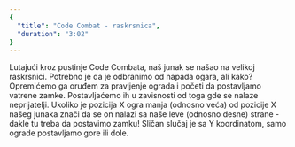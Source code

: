 ```yaml
---
{
  "title": "Code Combat - raskrsnica",
  "duration": "3:02"
}
---
```


Lutajući kroz pustinje Code Combata, naš junak se našao na velikoj raskrsnici. Potrebno je da je odbranimo od napada ogara, ali kako? Opremićemo ga oruđem za pravljenje ograda i početi da postavljamo vatrene zamke. Postavljaćemo ih u zavisnosti od toga gde se nalaze neprijatelji. Ukoliko je pozicija X ogra manja (odnosno veća) od pozicije X našeg junaka znači da se on nalazi sa naše leve (odnosno desne) strane - dakle tu treba da postavimo zamku! Sličan slučaj je sa Y koordinatom, samo ograde postavljamo gore ili dole.
